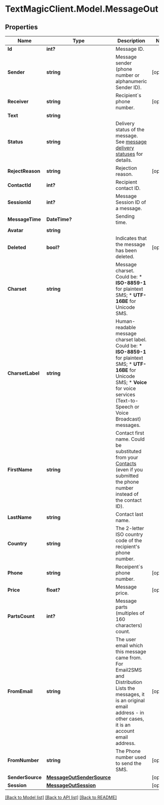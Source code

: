 # TextMagicClient.Model.MessageOut
## Properties

Name | Type | Description | Notes
------------ | ------------- | ------------- | -------------
**Id** | **int?** | Message ID. | 
**Sender** | **string** | Message sender (phone number or alphanumeric Sender ID). | [optional] 
**Receiver** | **string** | Recipient&#x60;s phone number. | [optional] 
**Text** | **string** |  | 
**Status** | **string** | Delivery status of the message. See [message delivery statuses](https://docs.textmagic.com/#section/Delivery-status-codes) for details.  | 
**RejectReason** | **string** | Rejection reason. | [optional] 
**ContactId** | **int?** | Recipient contact ID. | 
**SessionId** | **int?** | Message Session ID of a message. | 
**MessageTime** | **DateTime?** | Sending time. | 
**Avatar** | **string** |  | 
**Deleted** | **bool?** | Indicates that the message has been deleted. | [optional] 
**Charset** | **string** | Message charset. Could be: *   **ISO-8859-1** for plaintext SMS; *   **UTF-16BE** for Unicode SMS.  | 
**CharsetLabel** | **string** | Human-readable message charset label. Could be: *   **ISO-8859-1** for plaintext SMS; *   **UTF-16BE** for Unicode SMS; *   **Voice** for voice services (Text-to-Speech or Voice Broadcast) messages.  | 
**FirstName** | **string** | Contact first name. Could be substituted from your [Contacts](https://docs.textmagic.com/#tag/Contacts) (even if you submitted the phone number instead of the contact ID).  | 
**LastName** | **string** | Contact last name. | 
**Country** | **string** | The 2-letter ISO country code of the recipient&#39;s phone number.  | 
**Phone** | **string** | Receipent&#x60;s phone number. | [optional] 
**Price** | **float?** | Message price. | [optional] 
**PartsCount** | **int?** | Message parts (multiples of 160 characters) count. | 
**FromEmail** | **string** | The user email which this message came from. For Email2SMS and Distribution Lists the messages, it is an original email address - in other cases, it is an account email address. | [optional] 
**FromNumber** | **string** | The Phone number used to send the SMS. | [optional] 
**SenderSource** | [**MessageOutSenderSource**](MessageOutSenderSource.md) |  | [optional] 
**Session** | [**MessageOutSession**](MessageOutSession.md) |  | [optional] 

[[Back to Model list]](../README.md#documentation-for-models) [[Back to API list]](../README.md#documentation-for-api-endpoints) [[Back to README]](../README.md)

